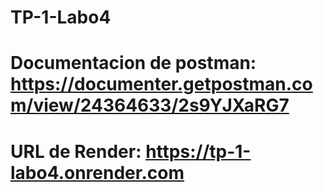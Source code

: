 # TP-1-Labo4
# Documentacion de postman: https://documenter.getpostman.com/view/24364633/2s9YJXaRG7

# URL de Render: https://tp-1-labo4.onrender.com
